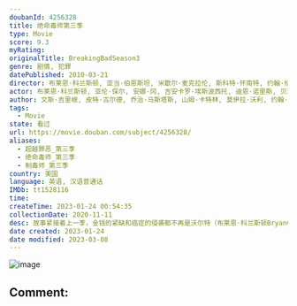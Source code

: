 ```yaml
---
doubanId: 4256328
title: 绝命毒师第三季
type: Movie
score: 9.3
myRating: 
originalTitle: BreakingBadSeason3
genre: 剧情, 犯罪
datePublished: 2010-03-21
director: 布莱恩·科兰斯顿, 亚当·伯恩斯坦, 米歇尔·麦克拉伦, 斯科特·怀南特, 约翰·伦克, 约翰·施班, 科林·巴克西, 迈克尔·斯洛维斯, 莱恩·约翰逊, 文斯·吉里根
actor: 布莱恩·科兰斯顿, 亚伦·保尔, 安娜·冈, 吉安卡罗·埃斯波西托, 迪恩·诺里斯, 贝琪·勃兰特, 大卫·科斯塔贝尔, 泰丝·哈珀, 迈克尔·博夫舍维尔, 耶利米·比特绥, 凯亚·包勒斯, 丹尼·特雷霍, 哈维尔·格拉杰达, 凯伦·, undefined, 基思·雅各, undefined, 埃迪·, 马克·哈雷利克, 肯·托马斯, 洛拉·玛汀内斯, 迈克尔·布莱恩·弗兰奇, 内特·莫尼, 蒂娜·帕克, 汤姆·基什奇, 查尔斯·贝克, 迈克尔·肖姆斯·维尔斯, 克里斯滕·里特, 路易斯·赫特哈姆, 卡赖伯·兰德里·琼斯, 泰勒·克兰斯顿, 丹尼尔·蒙卡达, 乔纳森·班克斯, 艾米莉·里奥斯, 拉里·哈金, 马克·马戈利斯, ·米特, 克里斯托弗·科辛斯, 茱莲妮·普迪, 路易斯·蒙卡达, 卡门塞兰诺, 朱莉·德雷辛, 杰尔·伯恩斯, 约翰·德·兰西, 斯托尼·威斯特摩兰, 鲍勃·奥登科克, 史蒂芬·迈克尔·克扎达, 马特·琼斯
author: 文斯·吉里根, 皮特·古尔德, 乔治·马斯塔斯, 山姆·卡特林, 莫伊拉·沃利, 约翰·施班, 托马斯·施纳泽, 詹妮弗·哈金森
tags:
  - Movie
state: 看过
url: https://movie.douban.com/subject/4256328/
aliases:
  - 超越罪恶_第三季
  - 绝命毒师_第三季
  - 制毒师_第三季
country: 美国
language: 英语, 汉语普通话
IMDb: tt1528116
time: 
createTime: 2023-01-24 00:54:35
collectionDate: 2020-11-11
desc: 故事紧接着上一季，金钱的紧缺和癌症的侵袭都不再是沃尔特（布莱恩·科兰斯顿BryanCranston饰）将要面对的难解问题了，家庭的濒临破碎才是让沃尔特感到心痛的真正原因所在。由于妻子斯凯勒（安娜...
date created: 2023-01-24
date modified: 2023-03-08
---
```


![image](p1674838460.jpg)

Comment:
---
